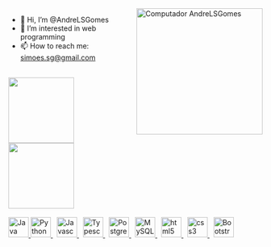 <img src="https://raw.githubusercontent.com/MicaelliMedeiros/micaellimedeiros/master/image/computer-illustration.png" min-width="250px" max-width="250px" width="250px" align="right" alt="Computador AndreLSGomes">

- 👋 Hi, I’m @AndreLSGomes
- 👀 I’m interested in web programming
- 📫 How to reach me: simoes.sg@gmail.com

<br>

<div>
  <a href="https://github.com/AndreLSGomes">
   <img height="130em" src="https://github-readme-stats.vercel.app/api?username=AndreLSGomes&show_icons=true&theme=chartreuse-dark&include_all_commits=true&count_private=true">
   <img height="130em" src="https://github-readme-stats.vercel.app/api/top-langs/?username=AndreLSGomes&layout=compact&theme=chartreuse-dark&langs_count=16">
</div>

<br/>
 
<div style="display: inline_block">
 <a href="https://www.java.com/pt-BR/" target="_blanck" rel="noopener noreferrer">
    <img src="https://cdn.jsdelivr.net/gh/devicons/devicon/icons/java/java-original.svg" alt="Java" width="40" height="40"/>
 </a>
 <a href="https://www.python.org/" target="_blanck" rel="noopener noreferrer">
    <img src="https://cdn.jsdelivr.net/gh/devicons/devicon/icons/python/python-original.svg" alt="Python" width="40" height="40"/>
 </a>
 &nbsp;
 <a href="https://www.w3schools.com/js/" target="_blanck" rel="noopener noreferrer">
    <img src="https://cdn.jsdelivr.net/gh/devicons/devicon/icons/javascript/javascript-original.svg" alt="Javascript" width="40" height="40"/>
 </a>
 &nbsp;
 <a href="https://www.w3schools.com/js/" target="_blanck" rel="noopener noreferrer">
    <img src="https://cdn.jsdelivr.net/gh/devicons/devicon/icons/typescript/typescript-plain.svg" alt="Typescript" width="40" height="40"/>
 </a>
 &nbsp;
 <a href="https://www.postgresql.org/" target="_blanck" rel="noopener noreferrer">
     <img src="https://cdn.jsdelivr.net/gh/devicons/devicon/icons/postgresql/postgresql-original.svg" alt="PostgreSQL" width="40" height="40"/>
 </a>
 &nbsp;
 <a href="https://www.mysql.com/" target="_blanck" rel="noopener noreferrer">
     <img src="https://cdn.jsdelivr.net/gh/devicons/devicon/icons/mysql/mysql-original.svg" alt="MySQL" width="40" height="40"/>
 </a>
 &nbsp;
 <a href="https://www.w3schools.com/html/" target="_blank" rel="noopener noreferrer">
    <img src="https://cdn.jsdelivr.net/gh/devicons/devicon/icons/html5/html5-plain.svg" alt="html5" width="40" height="40"/>
 </a>
 &nbsp;
 <a href="https://www.w3schools.com/css/" target="_blank" rel="noopener noreferrer">
    <img src="https://cdn.jsdelivr.net/gh/devicons/devicon/icons/css3/css3-plain.svg" alt="css3" width="40" height="40"/>
 </a>
 &nbsp;
 <a href="https://getbootstrap.com/" target="_blank" rel="noopener noreferrer">
    <img src="https://cdn.jsdelivr.net/gh/devicons/devicon/icons/bootstrap/bootstrap-plain.svg" alt="Bootstrap" width="40" height="40"/>
 </a>
</div>
